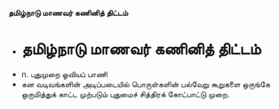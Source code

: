 **தமிழ்நாடு மாணவர் கணினித் திட்டம்**
- # தமிழ்நாடு மாணவர் கணினித் திட்டம்
- n. புதுமுறை ஓவியப் பாணி
- கன வடிவங்களின் அடிப்படையில் பொருள்களின் பல்வேறு கூறுகளை ஒருங்கே ஒருமித்துக் காட்ட முற்படும் புதுமைச் சித்திரக் கோட்பாட்டு முறை.

